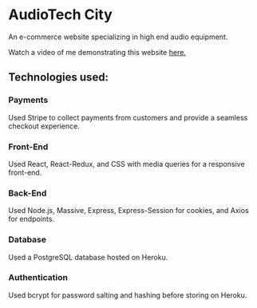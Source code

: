 # AudioTech City

An e-commerce website specializing in high end audio equipment.

Watch a video of me demonstrating this website [here.](https://www.youtube.com/watch?v=ixeE87VOtVg)

## Technologies used:

### Payments

Used Stripe to collect payments from customers and provide a seamless checkout experience.

### Front-End

Used React, React-Redux, and CSS with media queries for a responsive front-end.

### Back-End

Used Node.js, Massive, Express, Express-Session for cookies, and Axios for endpoints.

### Database

Used a PostgreSQL database hosted on Heroku.

### Authentication

Used bcrypt for password salting and hashing before storing on Heroku.
